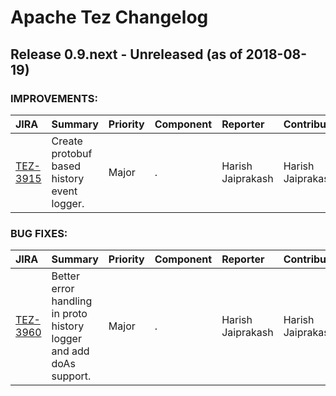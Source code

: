 
<!---
# Licensed to the Apache Software Foundation (ASF) under one
# or more contributor license agreements.  See the NOTICE file
# distributed with this work for additional information
# regarding copyright ownership.  The ASF licenses this file
# to you under the Apache License, Version 2.0 (the
# "License"); you may not use this file except in compliance
# with the License.  You may obtain a copy of the License at
#
#     http://www.apache.org/licenses/LICENSE-2.0
#
# Unless required by applicable law or agreed to in writing, software
# distributed under the License is distributed on an "AS IS" BASIS,
# WITHOUT WARRANTIES OR CONDITIONS OF ANY KIND, either express or implied.
# See the License for the specific language governing permissions and
# limitations under the License.
-->
# Apache Tez Changelog

## Release 0.9.next - Unreleased (as of 2018-08-19)



### IMPROVEMENTS:

| JIRA | Summary | Priority | Component | Reporter | Contributor |
|:---- |:---- | :--- |:---- |:---- |:---- |
| [TEZ-3915](https://issues.apache.org/jira/browse/TEZ-3915) | Create protobuf based history event logger. |  Major | . | Harish Jaiprakash | Harish Jaiprakash |


### BUG FIXES:

| JIRA | Summary | Priority | Component | Reporter | Contributor |
|:---- |:---- | :--- |:---- |:---- |:---- |
| [TEZ-3960](https://issues.apache.org/jira/browse/TEZ-3960) | Better error handling in proto history logger and add doAs support. |  Major | . | Harish Jaiprakash | Harish Jaiprakash |


